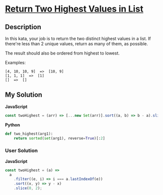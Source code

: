 # [Return Two Highest Values in List](https://www.codewars.com/kata/57ab3c09bb994429df000a4a)

## Description

In this kata, your job is to return the two distinct highest values in a list. If there're less than 2 unique values, return as many of them, as possible.

The result should also be ordered from highest to lowest.

Examples:

    [4, 10, 10, 9]  =>  [10, 9]
    [1, 1, 1]  =>  [1]
    []  =>  []

## My Solution

**JavaScript**

```js
const twoHighest = (arr) => [...new Set(arr)].sort((a, b) => b - a).slice(0, 2);
```

**Python**

```py
def two_highest(arg1):
    return sorted(set(arg1), reverse=True)[:2]
```

### User Solution

**JavaScript**

```js
const twoHighest = (a) =>
  a
    .filter((e, i) => i === a.lastIndexOf(e))
    .sort((x, y) => y - x)
    .slice(0, 2);
```
